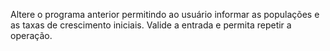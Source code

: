 Altere o programa anterior permitindo ao usuário informar as populações e as taxas de crescimento iniciais. Valide a entrada e permita repetir a operação.